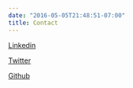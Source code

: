 ```yaml
---
date: "2016-05-05T21:48:51-07:00"
title: Contact
---
```


[Linkedin](https://www.linkedin.com/in/franciscopiccolo/)

[Twitter](https://twitter.com/FranciscoPicco1)

[Github](https://github.com/FranciscoPiccolo)

